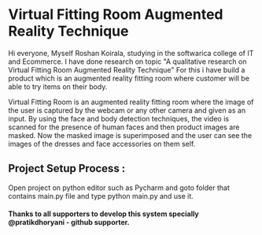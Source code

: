 # Virtual Fitting Room Augmented Reality Technique
Hi everyone,
Myself Roshan Koirala, studying in the softwarica college of IT and Ecommerce. I have done research on topic "A qualitative research on Virtual Fitting Room Augmented Reality Technique" For this i have build a product which is an augmented reality fitting room where customer will be able to try items on their body.


Virtual Fitting Room is an augmented reality fitting room where the image of the user is captured by the webcam or any other camera and given as an input. By using the face and body detection techniques, the video is scanned for the presence of human faces and then product images are masked. Now the masked image is superimposed and the user can see the images of the dresses and face accessories on them self.

<h2>Project Setup Process :</h2>

Open project on python editor such as Pycharm and goto folder that contains main.py file and type python main.py and use it.
<h4>Thanks to all supporters to develop this system specially @pratikdhoryani -  github supporter.</h4>
